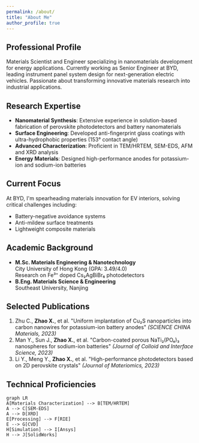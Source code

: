 ```yaml
---
permalink: /about/
title: "About Me"
author_profile: true
---
```


## Professional Profile
Materials Scientist and Engineer specializing in nanomaterials development for energy applications. Currently working as Senior Engineer at BYD, leading instrument panel system design for next-generation electric vehicles. Passionate about transforming innovative materials research into industrial applications.

## Research Expertise
- **Nanomaterial Synthesis**: Extensive experience in solution-based fabrication of perovskite photodetectors and battery nanomaterials
- **Surface Engineering**: Developed anti-fingerprint glass coatings with ultra-hydrophobic properties (153° contact angle)
- **Advanced Characterization**: Proficient in TEM/HRTEM, SEM-EDS, AFM and XRD analysis
- **Energy Materials**: Designed high-performance anodes for potassium-ion and sodium-ion batteries

## Current Focus
At BYD, I'm spearheading materials innovation for EV interiors, solving critical challenges including:
- Battery-negative avoidance systems
- Anti-mildew surface treatments
- Lightweight composite materials

## Academic Background
- **M.Sc. Materials Engineering & Nanotechnology**  
  City University of Hong Kong (GPA: 3.49/4.0)  
  Research on Fe³⁺ doped Cs₂AgBiBr₆ photodetectors
- **B.Eng. Materials Science & Engineering**  
  Southeast University, Nanjing  

## Selected Publications
1. Zhu C., **Zhao X.**, et al. "Uniform implantation of Cu₂S nanoparticles into carbon nanowires for potassium-ion battery anodes" *(SCIENCE CHINA Materials, 2023)*  
2. Man Y., Sun J., **Zhao X.**, et al. "Carbon-coated porous NaTi₂(PO₄)₃ nanospheres for sodium-ion batteries" *(Journal of Colloid and Interface Science, 2023)*  
3. Li Y., Meng Y., **Zhao X.**, et al. "High-performance photodetectors based on 2D perovskite crystals" *(Journal of Materiomics, 2023)*

## Technical Proficiencies
```mermaid
graph LR
A[Materials Characterization] --> B[TEM/HRTEM]
A --> C[SEM-EDS]
A --> D[XRD]
E[Processing] --> F[RIE]
E --> G[CVD]
H[Simulation] --> I[Ansys]
H --> J[SolidWorks]